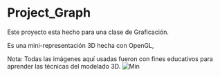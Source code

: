 # Project_Graph

Este proyecto esta hecho para una clase de Graficación.

Es una mini-representación 3D hecha con OpenGL, 

Nota: Todas las imágenes aquí usadas fueron con fines educativos para aprender las técnicas del modelado 3D.
![Min](https://user-images.githubusercontent.com/75647177/203453358-370a3149-d9ee-4103-bd0a-8eb444a33675.png)
